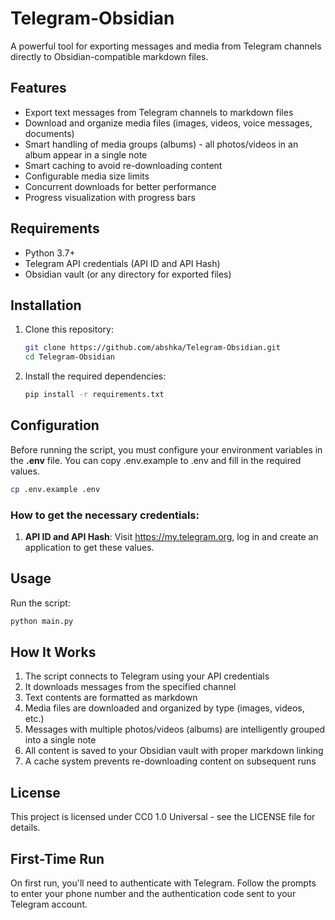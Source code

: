 # Telegram-Obsidian

A powerful tool for exporting messages and media from Telegram channels directly to Obsidian-compatible markdown files.

## Features

- Export text messages from Telegram channels to markdown files
- Download and organize media files (images, videos, voice messages, documents)
- Smart handling of media groups (albums) - all photos/videos in an album appear in a single note
- Smart caching to avoid re-downloading content
- Configurable media size limits
- Concurrent downloads for better performance
- Progress visualization with progress bars

## Requirements

- Python 3.7+
- Telegram API credentials (API ID and API Hash)
- Obsidian vault (or any directory for exported files)

## Installation

1. Clone this repository:
   ```bash
   git clone https://github.com/abshka/Telegram-Obsidian.git
   cd Telegram-Obsidian
   ```
2. Install the required dependencies:
   ```bash
   pip install -r requirements.txt
   ```

## Configuration

Before running the script, you must configure your environment variables in the **.env** file. You can copy .env.example to .env and fill in the required values.

```bash
cp .env.example .env
```

### How to get the necessary credentials:

1. **API ID and API Hash**: Visit https://my.telegram.org, log in and create an application to get these values.

## Usage

Run the script:

```bash
python main.py
```

## How It Works

1. The script connects to Telegram using your API credentials
2. It downloads messages from the specified channel
3. Text contents are formatted as markdown
4. Media files are downloaded and organized by type (images, videos, etc.)
5. Messages with multiple photos/videos (albums) are intelligently grouped into a single note
6. All content is saved to your Obsidian vault with proper markdown linking
7. A cache system prevents re-downloading content on subsequent runs

## License

This project is licensed under CC0 1.0 Universal - see the LICENSE file for details.

## First-Time Run

On first run, you'll need to authenticate with Telegram. Follow the prompts to enter your phone number and the authentication code sent to your Telegram account.
